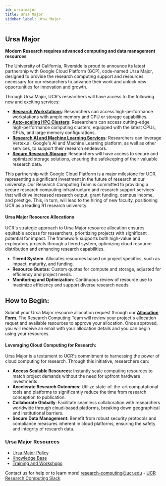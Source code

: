 ```yaml
---
id: ursa-major
title: Ursa Major
sidebar_label: Ursa Major
---
```


## Ursa Major

**Modern Research requires advanced computing and data management resources** 

The University of California, Riverside is proud to announce its latest partnership with Google Cloud Platform (GCP), code-named Ursa Major, designed to provide the research computing support and resources necessary for our researchers to advance their work and unlock new opportunities for innovation and growth.

Through Ursa Major, UCR's researchers will have access to the following new and exciting services:

- **[Research Workstations](../Knowledge_Base/Ursa_Major_Research_Workstations.md)**: Researchers can access high-performance workstations with ample memory and CPU or storage capabilities.
- **[Auto-scaling HPC Clusters](../Knowledge_Base/Ursa_Major_HPC_Clusters.md)**: Researchers can access cutting-edge high-performance computing clusters, equipped with the latest CPUs, GPUs, and large memory configurations.
- **[Research AI and Machine Learning Services](../Knowledge_Base/Ursa_Major_Research_Services.md)**: Researchers can leverage Vertex.ai, Google's AI and Machine Learning platform, as well as other services, to support their research endeavors.
- **[Secure Research Storage](../Knowledge_Base/Ursa_Major_Research_Storage.md)**: Researchers will have access to secure and optimized storage solutions, ensuring the safekeeping of their valuable research data.

This partnership with Google Cloud Platform is a major milestone for UCR, representing a significant investment in the future of research at our university. Our Research Computing Team is committed to providing a secure research computing infrastructure and research support services that will drive increased research output, grant funding, campus income, and prestige. This, in turn, will lead to the hiring of new faculty, positioning UCR as a leading R1 research university.

#### Ursa Major Resource Allocations

UCR's strategic approach to Ursa Major resource allocation ensures equitable access for researchers, prioritizing projects with significant potential for impact. The framework supports both high-value and exploratory projects through a tiered system, optimizing cloud resource distribution and enhancing research capabilities.

- **Tiered System**: Allocates resources based on project specifics, such as impact, maturity, and funding.
- **Resource Quotas**: Custom quotas for compute and storage, adjusted for efficiency and project needs.
- **Monitoring and Optimization**: Continuous review of resource use to maximize efficiency and support diverse research needs.

## **How to Begin:**

Submit your Ursa Major resource allocation request through our **[Allocation Form](https://forms.gle/GDbr5FbPjykAvB3N8)**. The Research Computing Team will review your project's allocation requet and available resources to approve your allocation. Once approved, you will receive an email with your allocation details and you can begin using your resources.

#### Leveraging Cloud Computing for Research:

Ursa Major is a testament to UCR's commitment to harnessing the power of cloud computing for research. Through this initiative, researchers can:

- **Access Scalable Resources**: Instantly scale computing resources to match project demands without the need for upfront hardware investments.
- **Accelerate Research Outcomes**: Utilize state-of-the-art computational tools and platforms to significantly reduce the time from research conception to publication.
- **Collaborate Globally**: Facilitate seamless collaboration with researchers worldwide through cloud-based platforms, breaking down geographical and institutional barriers.
- **Secure Data Management**: Benefit from robust security protocols and compliance measures inherent in cloud platforms, ensuring the safety and integrity of research data.




### Ursa Major Resources ###

* [Ursa Major Policy](../Knowledge_Base/Ursa_Major_Policy.md)
* [Knowledge Base](../Knowledge_Base)
* [Training and Workshops](../Knowledge_Base/README.md#Training_and_Workshops)

Contact us for help or to learn more!
[research-computing@ucr.edu](mailto:research-computing@ucr.edu) - [UCR Research Computing Slack](https://ucr-research-compute.slack.com/)





